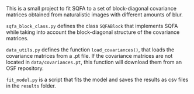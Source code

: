 This is a small project to fit SQFA to a set of block-diagonal covariance
matrices obtained from naturalistic images with different amounts
of blur.

`sqfa_block_class.py` defines the class `SQFABlock` that implements
SQFA while taking into account the block-diagonal structure of the covariance
matrices.

`data_utils.py` defines the function `load_covariances()`, that loads the
covariance matrices from a .pt file. If the covariance matrices are
not located in `data/covariances.pt`, this function will download them
from an OSF repository.

`fit_model.py` is a script that fits the model and saves the results
as csv files in the `results` folder.
